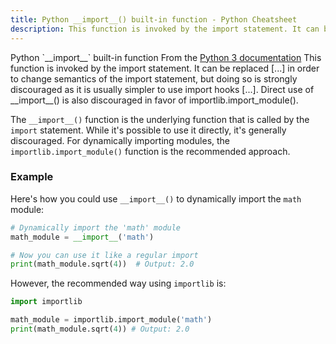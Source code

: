 ```yaml
---
title: Python __import__() built-in function - Python Cheatsheet
description: This function is invoked by the import statement. It can be replaced [...] in order to change semantics of the import statement, but doing so is strongly discouraged as it is usually simpler to use import hooks [...]. Direct use of __import__() is also discouraged in favor of importlib.import_module().
---
```


<base-title :title="frontmatter.title" :description="frontmatter.description">
Python `__import__` built-in function
</base-title>

<base-disclaimer>
  <base-disclaimer-title>
    From the <a target="_blank" href="https://docs.python.org/3/library/functions.html#import__">Python 3 documentation</a>
  </base-disclaimer-title>
  <base-disclaimer-content>
    This function is invoked by the import statement. It can be replaced [...] in order to change semantics of the import statement, but doing so is strongly discouraged as it is usually simpler to use import hooks [...]. Direct use of __import__() is also discouraged in favor of importlib.import_module().
  </base-disclaimer-content>
</base-disclaimer>

The `__import__()` function is the underlying function that is called by the `import` statement. While it's possible to use it directly, it's generally discouraged. For dynamically importing modules, the `importlib.import_module()` function is the recommended approach.

### Example

Here's how you could use `__import__()` to dynamically import the `math` module:

```python
# Dynamically import the 'math' module
math_module = __import__('math')

# Now you can use it like a regular import
print(math_module.sqrt(4))  # Output: 2.0
```

However, the recommended way using `importlib` is:

```python
import importlib

math_module = importlib.import_module('math')
print(math_module.sqrt(4)) # Output: 2.0
```
